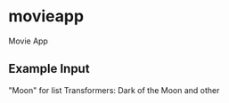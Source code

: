 # movieapp
Movie App

Example Input
-------------
"Moon" for list Transformers: Dark of the Moon and other


